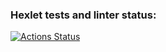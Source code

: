 ### Hexlet tests and linter status:
[![Actions Status](https://github.com/El-Ildaryao/python-project-lvl1/workflows/hexlet-check/badge.svg)](https://github.com/El-Ildaryao/python-project-lvl1/actions)